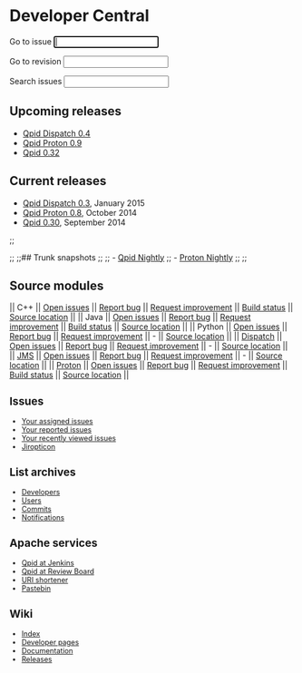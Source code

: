 # Developer Central

<div id="-developer-forms" class="feature">
  <form id="-jira-goto-form">
    Go to <span class="accesskey">i</span>ssue <input name="jira" accesskey="i" autofocus="autofocus" tabindex="1"/>
  </form>

  <form id="-viewvc-goto-form" action="http://svn.apache.org/viewvc" method="get">
    <input type="hidden" name="view" value="revision"/>
    Go to <span class="accesskey">r</span>evision <input type="text" name="revision" accesskey="r" tabindex="2"/>
  </form>

  <form id="-jira-search-form">
    <span class="accesskey">S</span>earch issues <input name="text" type="text" accesskey="s" tabindex="3"/>
  </form>
</div>

<div class="two-column" markdown="1">
<section markdown="1">

## Upcoming releases

 - [Qpid Dispatch 0.4](https://cwiki.apache.org/confluence/display/qpid/Dispatch+Roadmap)
 - [Qpid Proton 0.9](http://qpid.apache.org/proton/development.html#next-release-proton-09)
 - [Qpid 0.32](https://cwiki.apache.org/confluence/display/qpid/0.32+Release)

</section>
<section markdown="1">

## Current releases

 - [Qpid Dispatch 0.3]({{site_url}}/releases/qpid-dispatch-0.3/index.html), January 2015
 - [Qpid Proton 0.8]({{site_url}}/releases/qpid-proton-0.8/index.html), October 2014
 - [Qpid 0.30]({{site_url}}/releases/qpid-0.30/index.html), September 2014

</section>

;;<section markdown="1">
;;
;;## Trunk snapshots
;;
;; - [Qpid Nightly]({{site_url}}/releases/qpid-trunk/index.html)
;; - [Proton Nightly]({{site_url}}/releases/qpid-proton-trunk/index.html)
;;
;;</section>

</div>

## Source modules

<div id="-source-modules" class="scroll" markdown="1">

 || C++ || [Open issues](https://issues.apache.org/jira/issues/?jql=project%20%3D%20QPID%20AND%20resolution%20%3D%20Unresolved%20AND%20component%20in%20\(%22C%2B%2B%20Broker%22%2C%20%22C%2B%2B%20Client%22%2C%20%22C%2B%2B%20Clustering%22%2C%20%22Dot%20Net%20Client%22%2C%20%22Perl%20Client%22%2C%20%22Python%20Tools%22%2C%20%22Qpid%20Managment%20Framework%22%2C%20%22Ruby%20Client%22\)%20ORDER%20BY%20priority%20DESC) || [Report bug](https://issues.apache.org/jira/secure/CreateIssueDetails!init.jspa?pid=12310520&issuetype=1&components=12311395&components=12311396&summary=[Enter%20a%20brief%20description]&priority=3) || [Request improvement](https://issues.apache.org/jira/secure/CreateIssueDetails!init.jspa?pid=12310520&issuetype=4&components=12311395&components=12311396&summary=[Enter%20a%20brief%20description]&priority=3) || [Build status](https://builds.apache.org/view/M-R/view/Qpid/job/Qpid-cpp-trunk-test/) || [Source location](https://svn.apache.org/repos/asf/qpid/trunk/qpid/cpp) ||
 || Java || [Open issues](https://issues.apache.org/jira/issues/?jql=project%20%3D%20QPID%20AND%20resolution%20%3D%20Unresolved%20AND%20component%20in%20\(%22Java%20Broker%22%2C%20%22Java%20Client%22%2C%20%22Java%20Common%22%2C%20%22Java%20Management%20%3A%20JMX%20Console%22%2C%20%22Java%20Performance%20Tests%22%2C%20%22Java%20Tests%22%2C%20%22Java%20Tools%22%2C%20JCA\)%20ORDER%20BY%20priority%20DESC) || [Report bug](https://issues.apache.org/jira/secure/CreateIssueDetails!init.jspa?pid=12310520&issuetype=1&components=12311388&components=12311389&summary=[Enter%20a%20brief%20description]&priority=3) || [Request improvement](https://issues.apache.org/jira/secure/CreateIssueDetails!init.jspa?pid=12310520&issuetype=4&components=12311388&components=12311389&summary=[Enter%20a%20brief%20description]&priority=3)  || [Build status](https://builds.apache.org/view/M-R/view/Qpid/job/Qpid-Java-Java-Test-JDK1.8/) || [Source location](https://svn.apache.org/repos/asf/qpid/trunk/qpid/java) ||
 || Python || [Open issues](https://issues.apache.org/jira/issues/?jql=project%20%3D%20QPID%20AND%20resolution%20%3D%20Unresolved%20AND%20component%20in%20\(%22Python%20Client%22%2C%20%22Python%20Test%20Suite%22\)%20ORDER%20BY%20priority%20DESC) || [Report bug](https://issues.apache.org/jira/secure/CreateIssueDetails!init.jspa?pid=12310520&issuetype=1&components=12311544&summary=[Enter%20a%20brief%20description]&priority=3) || [Request improvement](https://issues.apache.org/jira/secure/CreateIssueDetails!init.jspa?pid=12310520&issuetype=4&components=12311544&summary=[Enter%20a%20brief%20description]&priority=3) || - || [Source location](https://svn.apache.org/repos/asf/qpid/trunk/qpid/python) ||
 || [Dispatch]({{site_url}}/components/dispatch-router/index.html) || [Open issues](https://issues.apache.org/jira/issues/?jql=project%20%3D%20DISPATCH%20AND%20resolution%20%3D%20Unresolved%20ORDER%20BY%20priority%20DESC) || [Report bug](https://issues.apache.org/jira/secure/CreateIssueDetails!init.jspa?pid=12315321&issuetype=1&summary=[Enter%20a%20brief%20description]&priority=3) || [Request improvement](https://issues.apache.org/jira/secure/CreateIssueDetails!init.jspa?pid=12315321&issuetype=4&summary=[Enter%20a%20brief%20description]&priority=3) || - || [Source location](https://svn.apache.org/repos/asf/qpid/dispatch/trunk) ||
 || [JMS]({{site_url}}/components/qpid-jms/index.html) || [Open issues](https://issues.apache.org/jira/issues/?jql=project%20%3D%20QPIDJMS%20AND%20resolution%20%3D%20Unresolved%20ORDER%20BY%20priority%20DESC) || [Report bug](https://issues.apache.org/jira/secure/CreateIssueDetails!init.jspa?pid=12314524&issuetype=1&summary=[Enter%20a%20brief%20description]&priority=3) || [Request improvement](https://issues.apache.org/jira/secure/CreateIssueDetails!init.jspa?pid=12314524&issuetype=4&summary=[Enter%20a%20brief%20description]&priority=3) || - || [Source location](https://git-wip-us.apache.org/repos/asf/qpid-jms.git) ||
 || [Proton]({{site_url}}/proton/index.html) || [Open issues](https://issues.apache.org/jira/issues/?jql=project%20%3D%20PROTON%20AND%20resolution%20%3D%20Unresolved%20ORDER%20BY%20priority%20DESC) || [Report bug](https://issues.apache.org/jira/secure/CreateIssueDetails!init.jspa?pid=12313720&issuetype=1&summary=[Enter%20a%20brief%20description]&priority=3) || [Request improvement](https://issues.apache.org/jira/secure/CreateIssueDetails!init.jspa?pid=12313720&issuetype=4&summary=[Enter%20a%20brief%20description]&priority=3) || [Build status](https://builds.apache.org/view/M-R/view/Qpid/job/Qpid-proton-c/) || [Source location](https://git-wip-us.apache.org/repos/asf/qpid-proton.git) ||

</div>

<div class="four-column" markdown="1" style="font-size: 0.9em;">
<section markdown="1">

## Issues

 - [Your assigned issues](https://issues.apache.org/jira/issues/?filter=-1)
 - [Your reported issues](https://issues.apache.org/jira/issues/?filter=-2)
 - [Your recently viewed issues](https://issues.apache.org/jira/issues/?filter=-3)
 - [Jiropticon]({{site_url}}/jiropticon.html)

</section>
<section markdown="1">

## List archives

 - [Developers](http://qpid.2158936.n2.nabble.com/Apache-Qpid-developers-f7254403.html)
 - [Users](http://qpid.2158936.n2.nabble.com/Apache-Qpid-users-f2158936.html)
 - [Commits](http://qpid.2158936.n2.nabble.com/Apache-Qpid-commits-f7106555.html)
 - [Notifications](http://mail-archives.apache.org/mod_mbox/qpid-notifications/)

</section>
<section markdown="1">

## Apache services

 - [Qpid at Jenkins](https://builds.apache.org/view/M-R/view/Qpid/)
 - [Qpid at Review Board](https://reviews.apache.org/groups/qpid/)
 - [URI shortener](http://s.apache.org/)
 - [Pastebin](https://paste.apache.org/)

</section>
<section markdown="1">

## Wiki
 - [Index](https://cwiki.apache.org/confluence/display/qpid/index)
 - [Developer pages](https://cwiki.apache.org/confluence/display/qpid/developer+pages)
 - [Documentation](https://cwiki.apache.org/confluence/display/qpid/documentation)
 - [Releases](https://cwiki.apache.org/confluence/display/qpid/Releases)

</section>
</div>
